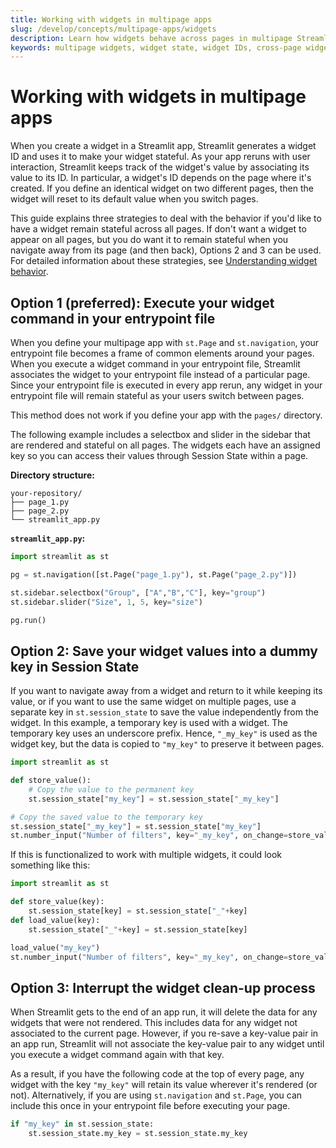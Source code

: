 ```yaml
---
title: Working with widgets in multipage apps
slug: /develop/concepts/multipage-apps/widgets
description: Learn how widgets behave across pages in multipage Streamlit apps, including widget state management, IDs, and cross-page interactions.
keywords: multipage widgets, widget state, widget IDs, cross-page widgets, widget behavior, state management, multipage interactions, widget persistence
---
```


# Working with widgets in multipage apps

When you create a widget in a Streamlit app, Streamlit generates a widget ID and uses it to make your widget stateful. As your app reruns with user interaction, Streamlit keeps track of the widget's value by associating its value to its ID. In particular, a widget's ID depends on the page where it's created. If you define an identical widget on two different pages, then the widget will reset to its default value when you switch pages.

This guide explains three strategies to deal with the behavior if you'd like to have a widget remain stateful across all pages. If don't want a widget to appear on all pages, but you do want it to remain stateful when you navigate away from its page (and then back), Options 2 and 3 can be used. For detailed information about these strategies, see [Understanding widget behavior](/develop/concepts/architecture/widget-behavior).

## Option 1 (preferred): Execute your widget command in your entrypoint file

When you define your multipage app with `st.Page` and `st.navigation`, your entrypoint file becomes a frame of common elements around your pages. When you execute a widget command in your entrypoint file, Streamlit associates the widget to your entrypoint file instead of a particular page. Since your entrypoint file is executed in every app rerun, any widget in your entrypoint file will remain stateful as your users switch between pages.

This method does not work if you define your app with the `pages/` directory.

The following example includes a selectbox and slider in the sidebar that are rendered and stateful on all pages. The widgets each have an assigned key so you can access their values through Session State within a page.

**Directory structure:**

```
your-repository/
├── page_1.py
├── page_2.py
└── streamlit_app.py
```

**`streamlit_app.py`:**

```python
import streamlit as st

pg = st.navigation([st.Page("page_1.py"), st.Page("page_2.py")])

st.sidebar.selectbox("Group", ["A","B","C"], key="group")
st.sidebar.slider("Size", 1, 5, key="size")

pg.run()
```

## Option 2: Save your widget values into a dummy key in Session State

If you want to navigate away from a widget and return to it while keeping its value, or if you want to use the same widget on multiple pages, use a separate key in `st.session_state` to save the value independently from the widget. In this example, a temporary key is used with a widget. The temporary key uses an underscore prefix. Hence, `"_my_key"` is used as the widget key, but the data is copied to `"my_key"` to preserve it between pages.

```python
import streamlit as st

def store_value():
    # Copy the value to the permanent key
    st.session_state["my_key"] = st.session_state["_my_key"]

# Copy the saved value to the temporary key
st.session_state["_my_key"] = st.session_state["my_key"]
st.number_input("Number of filters", key="_my_key", on_change=store_value)
```

If this is functionalized to work with multiple widgets, it could look something like this:

```python
import streamlit as st

def store_value(key):
    st.session_state[key] = st.session_state["_"+key]
def load_value(key):
    st.session_state["_"+key] = st.session_state[key]

load_value("my_key")
st.number_input("Number of filters", key="_my_key", on_change=store_value, args=["my_key"])
```

## Option 3: Interrupt the widget clean-up process

When Streamlit gets to the end of an app run, it will delete the data for any widgets that were not rendered. This includes data for any widget not associated to the current page. However, if you re-save a key-value pair in an app run, Streamlit will not associate the key-value pair to any widget until you execute a widget command again with that key.

As a result, if you have the following code at the top of every page, any widget with the key `"my_key"` will retain its value wherever it's rendered (or not). Alternatively, if you are using `st.navigation` and `st.Page`, you can include this once in your entrypoint file before executing your page.

```python
if "my_key" in st.session_state:
    st.session_state.my_key = st.session_state.my_key
```

